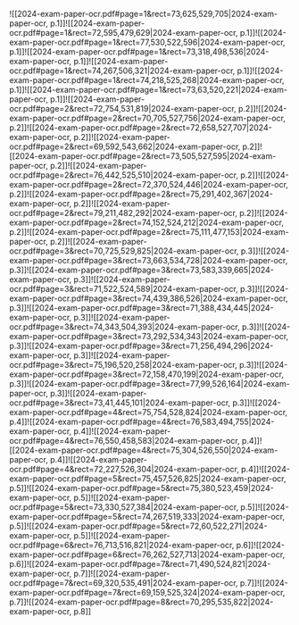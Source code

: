 ![[2024-exam-paper-ocr.pdf#page=1&rect=73,625,529,705|2024-exam-paper-ocr, p.1]]![[2024-exam-paper-ocr.pdf#page=1&rect=72,595,479,629|2024-exam-paper-ocr, p.1]]![[2024-exam-paper-ocr.pdf#page=1&rect=77,530,522,596|2024-exam-paper-ocr, p.1]]![[2024-exam-paper-ocr.pdf#page=1&rect=73,318,498,536|2024-exam-paper-ocr, p.1]]![[2024-exam-paper-ocr.pdf#page=1&rect=74,267,506,321|2024-exam-paper-ocr, p.1]]![[2024-exam-paper-ocr.pdf#page=1&rect=74,218,525,268|2024-exam-paper-ocr, p.1]]![[2024-exam-paper-ocr.pdf#page=1&rect=73,63,520,221|2024-exam-paper-ocr, p.1]]![[2024-exam-paper-ocr.pdf#page=2&rect=72,754,531,819|2024-exam-paper-ocr, p.2]]![[2024-exam-paper-ocr.pdf#page=2&rect=70,705,527,756|2024-exam-paper-ocr, p.2]]![[2024-exam-paper-ocr.pdf#page=2&rect=72,658,527,707|2024-exam-paper-ocr, p.2]]![[2024-exam-paper-ocr.pdf#page=2&rect=69,592,543,662|2024-exam-paper-ocr, p.2]]![[2024-exam-paper-ocr.pdf#page=2&rect=73,505,527,595|2024-exam-paper-ocr, p.2]]![[2024-exam-paper-ocr.pdf#page=2&rect=76,442,525,510|2024-exam-paper-ocr, p.2]]![[2024-exam-paper-ocr.pdf#page=2&rect=72,370,524,446|2024-exam-paper-ocr, p.2]]![[2024-exam-paper-ocr.pdf#page=2&rect=75,291,402,367|2024-exam-paper-ocr, p.2]]![[2024-exam-paper-ocr.pdf#page=2&rect=79,211,482,292|2024-exam-paper-ocr, p.2]]![[2024-exam-paper-ocr.pdf#page=2&rect=74,152,524,212|2024-exam-paper-ocr, p.2]]![[2024-exam-paper-ocr.pdf#page=2&rect=75,111,477,153|2024-exam-paper-ocr, p.2]]![[2024-exam-paper-ocr.pdf#page=3&rect=70,725,529,825|2024-exam-paper-ocr, p.3]]![[2024-exam-paper-ocr.pdf#page=3&rect=73,663,534,728|2024-exam-paper-ocr, p.3]]![[2024-exam-paper-ocr.pdf#page=3&rect=73,583,339,665|2024-exam-paper-ocr, p.3]]![[2024-exam-paper-ocr.pdf#page=3&rect=71,522,524,589|2024-exam-paper-ocr, p.3]]![[2024-exam-paper-ocr.pdf#page=3&rect=74,439,386,526|2024-exam-paper-ocr, p.3]]![[2024-exam-paper-ocr.pdf#page=3&rect=71,388,434,445|2024-exam-paper-ocr, p.3]]![[2024-exam-paper-ocr.pdf#page=3&rect=74,343,504,393|2024-exam-paper-ocr, p.3]]![[2024-exam-paper-ocr.pdf#page=3&rect=73,292,534,343|2024-exam-paper-ocr, p.3]]![[2024-exam-paper-ocr.pdf#page=3&rect=71,256,494,296|2024-exam-paper-ocr, p.3]]![[2024-exam-paper-ocr.pdf#page=3&rect=75,196,520,258|2024-exam-paper-ocr, p.3]]![[2024-exam-paper-ocr.pdf#page=3&rect=72,158,470,199|2024-exam-paper-ocr, p.3]]![[2024-exam-paper-ocr.pdf#page=3&rect=77,99,526,164|2024-exam-paper-ocr, p.3]]![[2024-exam-paper-ocr.pdf#page=3&rect=73,41,445,101|2024-exam-paper-ocr, p.3]]![[2024-exam-paper-ocr.pdf#page=4&rect=75,754,528,824|2024-exam-paper-ocr, p.4]]![[2024-exam-paper-ocr.pdf#page=4&rect=76,583,494,755|2024-exam-paper-ocr, p.4]]![[2024-exam-paper-ocr.pdf#page=4&rect=76,550,458,583|2024-exam-paper-ocr, p.4]]![[2024-exam-paper-ocr.pdf#page=4&rect=75,304,526,550|2024-exam-paper-ocr, p.4]]![[2024-exam-paper-ocr.pdf#page=4&rect=72,227,526,304|2024-exam-paper-ocr, p.4]]![[2024-exam-paper-ocr.pdf#page=5&rect=75,457,526,825|2024-exam-paper-ocr, p.5]]![[2024-exam-paper-ocr.pdf#page=5&rect=75,380,523,459|2024-exam-paper-ocr, p.5]]![[2024-exam-paper-ocr.pdf#page=5&rect=73,330,527,384|2024-exam-paper-ocr, p.5]]![[2024-exam-paper-ocr.pdf#page=5&rect=74,267,519,333|2024-exam-paper-ocr, p.5]]![[2024-exam-paper-ocr.pdf#page=5&rect=72,60,522,271|2024-exam-paper-ocr, p.5]]![[2024-exam-paper-ocr.pdf#page=6&rect=76,713,516,821|2024-exam-paper-ocr, p.6]]![[2024-exam-paper-ocr.pdf#page=6&rect=76,262,527,713|2024-exam-paper-ocr, p.6]]![[2024-exam-paper-ocr.pdf#page=7&rect=71,490,524,821|2024-exam-paper-ocr, p.7]]![[2024-exam-paper-ocr.pdf#page=7&rect=69,320,535,491|2024-exam-paper-ocr, p.7]]![[2024-exam-paper-ocr.pdf#page=7&rect=69,159,525,324|2024-exam-paper-ocr, p.7]]![[2024-exam-paper-ocr.pdf#page=8&rect=70,295,535,822|2024-exam-paper-ocr, p.8]]